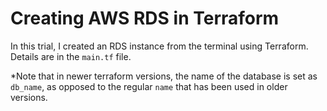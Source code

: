 # Creating AWS RDS in Terraform

In this trial, I created an RDS instance from the terminal using Terraform. Details are in the `main.tf` file.

*Note that in newer terraform versions, the name of the database is set as `db_name`, as opposed to the regular `name` that has been used in older versions.
